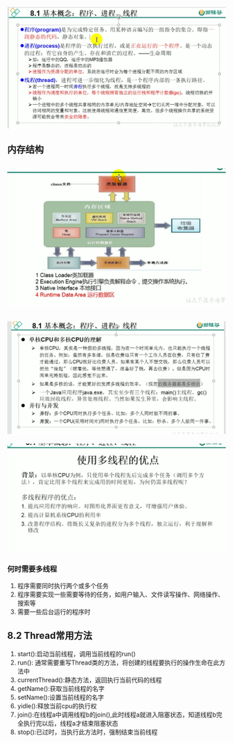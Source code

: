 ![img.png](img.png)
## 内存结构
![img_1.png](img_1.png)
---
![img_2.png](img_2.png)
---
![img_3.png](img_3.png)
### 何时需要多线程
1. 程序需要同时执行两个或多个任务
2. 程序需要实现一些需要等待的任务，如用户输入、文件读写操作、网络操作、搜索等
3. 需要一些后台运行的程序时

## 8.2 Thread常用方法
1. start():启动当前线程，调用当前线程的run()
2. run(): 通常需要重写Thread类的方法，将创建的线程要执行的操作生命在此方法中
3. currentThread():静态方法，返回执行当前代码的线程
4. getName():获取当前线程的名字
5. setName():设置当前线程的名字
6. yidle():释放当前cpu的执行权
7. join():在线程a中调用线程b的join(),此时线程a就进入阻塞状态，知道线程b完全执行完以后，线程a才结束阻塞状态
8. stop():已过时，当执行此方法时，强制结束当前线程